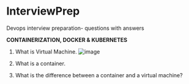 # InterviewPrep
Devops interview preparation- questions with answers

**CONTAINERIZATION, DOCKER & KUBERNETES**

1. What is Virtual Machine.
    ![image](https://github.com/user-attachments/assets/b4bbb7dd-df70-4c06-ab94-aa8b740956c2)

2. What is a container.
3. What is the difference between a container and a virtual machine?
   
